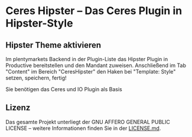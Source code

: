 # Ceres Hipster – Das Ceres Plugin in Hipster-Style

<div class="container-toc"></div>

## Hipster Theme aktivieren

Im plentymarkets Backend in der Plugin-Liste das Hipster Plugin in Productive bereitstellen und den Mandant zuweisen.
Anschließend im Tab "Content" im Bereich "CeresHipster" den Haken bei "Template: Style" setzen, speichern, fertig!

<div class="alert alert-info" role="alert">
    Sie benötigen das Ceres und IO Plugin als Basis
</div>

## Lizenz

Das gesamte Projekt unterliegt der GNU AFFERO GENERAL PUBLIC LICENSE – weitere Informationen finden Sie in der [LICENSE.md](https://github.com/plentymarkets/plugin-ceres/blob/stable/LICENSE.md).
